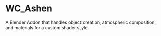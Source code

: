 # WC_Ashen
A Blender Addon that handles object creation, atmospheric composition, and materials for a custom shader style.
